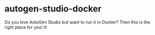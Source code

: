 # autogen-studio-docker
Do you love AutoGen Studio but want to run it in Docker? Then this is the right place for you! 🤓
